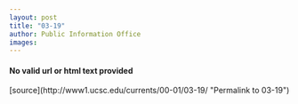 ```yaml
---
layout: post
title: "03-19"
author: Public Information Office
images:
---
```


<h4>No valid url or html text provided</h4>
[source](http://www1.ucsc.edu/currents/00-01/03-19/ "Permalink to 03-19")
